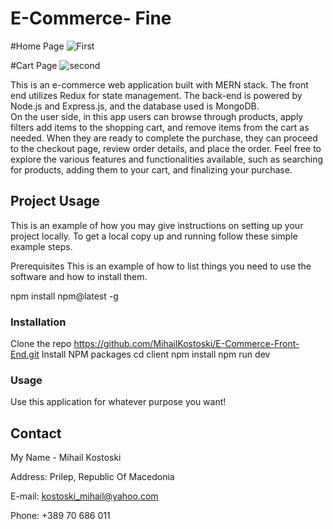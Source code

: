 # E-Commerce- Fine

#Home Page
![First](https://github.com/MihailKostoski/E-Commerce/assets/95694028/33a83f94-4b6e-4175-928f-20783f729d80)



#Cart Page
![second](https://github.com/MihailKostoski/E-Commerce/assets/95694028/9e149095-c5d3-4c90-a8ed-782f6c8e1c35)

This is an e-commerce web application built with  MERN stack. 
The front end utilizes Redux for state management. 
The back-end is powered by Node.js and Express.js, and the database used is MongoDB.  
On the user side, in this app users can browse through products, apply filters add items to the shopping cart, 
and remove items from the cart as needed. 
When they are ready to complete the purchase, they can proceed to the checkout page, review order details, and place the order.
Feel free to explore the various features and functionalities available, such as searching for products, adding them to your cart,
and finalizing your purchase.



## Project Usage

This is an example of how you may give instructions on setting up your project locally. 
To get a local copy up and running follow these simple example steps.

Prerequisites
This is an example of how to list things you need to use the software and how to install them.

npm install npm@latest -g

### Installation
Clone the repo
https://github.com/MihailKostoski/E-Commerce-Front-End.git
Install NPM packages
cd client
npm install 
npm run dev




### Usage

Use this application for whatever purpose you want!



## Contact

My Name - Mihail Kostoski

Address: Prilep, Republic Of Macedonia

E-mail: kostoski_mihail@yahoo.com

Phone: +389 70 686 011



